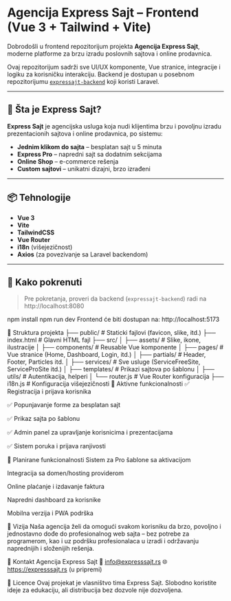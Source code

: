 # Agencija Express Sajt – Frontend (Vue 3 + Tailwind + Vite)

Dobrodošli u frontend repozitorijum projekta **Agencija Express Sajt**, moderne platforme za brzu izradu poslovnih sajtova i online prodavnica.

Ovaj repozitorijum sadrži sve UI/UX komponente, Vue stranice, integracije i logiku za korisničku interakciju. Backend je dostupan u posebnom repozitorijumu [`expressajt-backend`](https://github.com/tvoj-username/expressajt-backend) koji koristi Laravel.

---

## 🎯 Šta je Express Sajt?

**Express Sajt** je agencijska usluga koja nudi klijentima brzu i povoljnu izradu prezentacionih sajtova i online prodavnica, po sistemu:

- **Jednim klikom do sajta** – besplatan sajt u 5 minuta
- **Express Pro** – napredni sajt sa dodatnim sekcijama
- **Online Shop** – e-commerce rešenja
- **Custom sajtovi** – unikatni dizajni, brzo izrađeni

---

## 📦 Tehnologije

- **Vue 3**
- **Vite**
- **TailwindCSS**
- **Vue Router**
- **i18n** (višejezičnost)
- **Axios** (za povezivanje sa Laravel backendom)

---

## 🚀 Kako pokrenuti

> Pre pokretanja, proveri da backend (`expressajt-backend`) radi na http://localhost:8080

npm install
npm run dev
Frontend će biti dostupan na: http://localhost:5173

📁 Struktura projekta
├── public/              # Staticki fajlovi (favicon, slike, itd.)
├── index.html           # Glavni HTML fajl
├── src/
│   ├── assets/            # Slike, ikone, ilustracije
│   ├── components/        # Reusable Vue komponente
│   ├── pages/             # Vue stranice (Home, Dashboard, Login, itd.)
│   ├── partials/          # Header, Footer, Particles itd.
│   ├── services/          # Sve usluge (ServiceFreeSite, ServiceProSite itd.)
│   ├── templates/         # Prikazi sajtova po šablonu
│   ├── utils/             # Autentikacija, helperi
│   └── router.js          # Vue Router konfiguracija
├── i18n.js              # Konfiguracija višejezičnosti
🧩 Aktivne funkcionalnosti
✅ Registracija i prijava korisnika

✅ Popunjavanje forme za besplatan sajt

✅ Prikaz sajta po šablonu

✅ Admin panel za upravljanje korisnicima i prezentacijama

✅ Sistem poruka i prijava ranjivosti

📅 Planirane funkcionalnosti
 Sistem za Pro šablone sa aktivacijom

 Integracija sa domen/hosting providerom

 Online plaćanje i izdavanje faktura

 Napredni dashboard za korisnike

 Mobilna verzija i PWA podrška

🧠 Vizija
Naša agencija želi da omogući svakom korisniku da brzo, povoljno i jednostavno dođe do profesionalnog web sajta – bez potrebe za programerom, kao i uz podršku profesionalaca u izradi i održavanju naprednijih i složenijih rešenja.

📌 Kontakt
Agencija Express Sajt
📧 info@expresssajt.rs
🌐 https://expresssajt.rs (u pripremi)

🤝 Licence
Ovaj projekat je vlasništvo tima Express Sajt. Slobodno koristite ideje za edukaciju, ali distribucija bez dozvole nije dozvoljena.